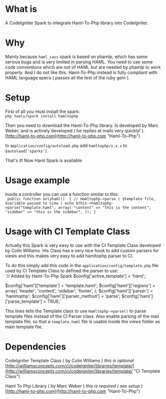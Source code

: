 # What is

A CodeIgniter Spark to integrate Haml-To-Php library into CodeIgniter.

# Why

Mainly because `haml_sass` spark is based on phamlp, which has some serious
bugs and is very limited in parsing HAML. You need to use some code conventions
which are not of HAML but are needed by phamlp to work properly. And I do not
like this.
Haml-To-Php instead is fully compliant with HAML language specs ( passes all the
test of the ruby gem ).

# Setup

First of all you must install the spark:  
`php tools/spark install hamltophp`  

Then you need to download the Haml-To-Php library. Is developed by 
Marc Weber, and is actively developed ( he replies at mails very quickly! ).
[http://haml-to-php.com](http://haml-to-php.com "Haml-To-Php") 

In `application/config/autoload.php` add `hamltophp/x.x.x` to `$autoload['sparks']`.

That's it! Now Haml Spark is available

# Usage example

Inside a controller you can use a function similar to this:  
`
public function onlyhaml()  {
  // Hamltophp->parse ( $template file, $variable passed to view )
  echo $this->hamltophp->parse("template.haml", array(
    "content" => "this is the content",
    "sidebar" => "this is the sidebar",
  ));
}`

# Usage with CI Template Class

Actually this Spark is very easy to use with the CI Template Class developed
by Colin Williams. His Class has a very nice hook to add custom parsers for views
and this makes very easy to add hamltophp parser to CI.

To do this simply add this code in the `application/config/template.php` file
used by CI Template Class to defined the parser to use:  
`// Added by Haml-To-Php Spark
$config['active_template'] = 'haml';

$config['haml']['template'] = 'template.haml';
$config['haml']['regions'] = array(
   'header',
   'content',
   'sidebar',
   'footer',
);
$config['haml']['parser'] = 'hamltophp';
$config['haml']['parser_method'] = 'parse';
$config['haml']['parse_template'] = TRUE;`

This lines tells the Template class to use `Hamltophp->parse()` to parse
template files instead of the CI Parser class. Also enable parsing of the
mail template file, so that a `template.haml` file is usable inside the
views folder as main template file.

# Dependencies

CodeIgniter Template Class ( by Colin Williams ) _this is optional_
[http://williamsconcepts.com/ci/codeigniter/libraries/template/](http://williamsconcepts.com/ci/codeigniter/libraries/template/ "CI Template Class")

Haml To Php Library ( by Marc Weber ) _this is required ( see setup )_
[http://haml-to-php.com](http://haml-to-php.com "Haml-To-Php") 

